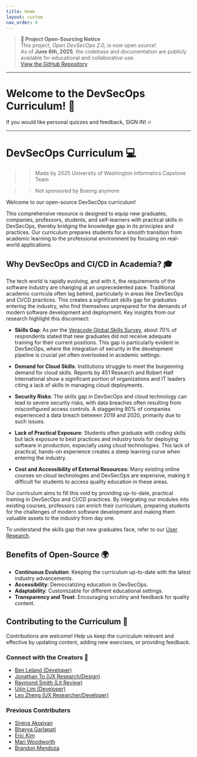 ```yaml
---
title: Home
layout: custom
nav_order: 0
---
```


> **📢 Project Open-Sourcing Notice**  
> This project, *Open DevSecOps 2.0*, is now open source!  
> As of **June 6th, 2025**, the codebase and documentation are publicly available for educational and collaborative use.  
> [View the GitHub Repository](https://github.com/OpenDevSecOps2/open-devsecops-2.0)

---
# Welcome to the DevSecOps Curriculum! 👋
If you would like personal quizzes and feedback, SIGN IN! 🔥

---
# DevSecOps Curriculum 💻
>> Made by 2025 University of Washington Informatics Capstone Team

>> Not sponsored by Boeing anymore

Welcome to our open-source DevSecOps curriculum!

This comprehensive resource is designed to equip new graduates, companies, professors, students, and self-learners with practical skills in DevSecOps, thereby bridging the knowledge gap in its principles and practices. Our curriculum prepares students for a smooth transition from academic learning to the professional environment by focusing on real-world applications.

## Why DevSecOps and CI/CD in Academia? 🎓
The tech world is rapidly evolving, and with it, the requirements of the software industry are changing at an unprecedented pace. Traditional academic curricula often lag behind, particularly in areas like DevSecOps and CI/CD practices. This creates a significant skills gap for graduates entering the industry, who find themselves unprepared for the demands of modern software development and deployment. Key insights from our research highlight this disconnect:

- **Skills Gap**: As per the [Veracode Global Skills Survey](https://www.veracode.com/blog/security-news/veracode-survey-research-identifies-cybersecurity-skills-gap-causes-and-cures), about 70% of respondents stated that new graduates did not receive adequate training for their current positions. This gap is particularly evident in DevSecOps, where the integration of security in the development pipeline is crucial yet often overlooked in academic settings.

- **Demand for Cloud Skills**: Institutions struggle to meet the burgeoning demand for cloud skills. Reports by 451 Research and Robert Half International show a significant portion of organizations and IT leaders citing a lack of skills in managing cloud deployments.

- **Security Risks**: The skills gap in DevSecOps and cloud technology can lead to severe security risks, with data breaches often resulting from misconfigured access controls. A staggering 80% of companies experienced a data breach between 2019 and 2020, primarily due to such issues.

- **Lack of Practical Exposure**: Students often graduate with coding skills but lack exposure to best practices and industry tools for deploying software in production, especially using cloud technologies. This lack of practical, hands-on experience creates a steep learning curve when entering the industry.

- **Cost and Accessibility of External Resources:** Many existing online courses on cloud technologies and DevSecOps are expensive, making it difficult for students to access quality education in these areas.

Our curriculum aims to fill this void by providing up-to-date, practical training in DevSecOps and CI/CD practices. By integrating our modules into existing courses, professors can enrich their curriculum, preparing students for the challenges of modern software development and making them valuable assets to the industry from day one.

To understand the skills gap that new graduates face, refer to our [User Research](./docs/other/research/user-research).

## Benefits of Open-Source 🌍
- **Continuous Evolution**: Keeping the curriculum up-to-date with the latest industry advancements.
- **Accessibility**: Democratizing education in DevSecOps.
- **Adaptability**: Customizable for different educational settings.
- **Transparency and Trust**: Encouraging scrutiny and feedback for quality content.

## Contributing to the Curriculum 🤝
Contributions are welcome! Help us keep the curriculum relevant and effective by updating content, adding new exercises, or providing feedback.

### Connect with the Creators 🔗
- [Ben Leland (Developer)](https://www.linkedin.com/in/ben-leland/)
- [Jonathan To (UX Research/Design)](https://www.linkedin.com/in/jonathanto1/)
- [Raymond Smith (Lit Review)](https://www.linkedin.com/in/raymondsmith100/)
- [Uijin Lim (Developer)](https://www.linkedin.com/in/uijinlim/)
- [Leo Zheng (UX Researcher/Developer)](https://www.linkedin.com/in/leozheng-/)

### Previous Contributers
- [Sirena Akopyan](https://www.linkedin.com/in/sirena-akopyan/)
- [Bhavya Garlapati](https://www.linkedin.com/in/bhavya-garlapati-95ab46225/)
- [Eric Kim](https://www.linkedin.com/in/taehyunnkim/)
- [Mari Woodworth](https://www.linkedin.com/in/marikowoodworth/)
- [Brandon Mendoza](https://www.linkedin.com/in/bwmendo/)
